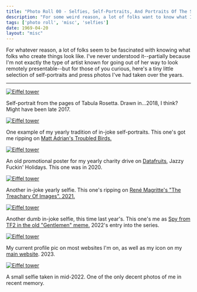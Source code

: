 ```yaml
---
title: "Photo Roll 00 - Selfies, Self-Portraits, And Portraits Of The Soul"
description: "For some weird reason, a lot of folks want to know what I look like. This photo roll is for them."  
tags: ['photo roll', 'misc', 'selfies']
date: 1969-04-20
layout: "misc"
---
```


For whatever reason, a lot of folks seem to be fascinated with knowing what folks who create things look like. I've never understood it--partially because I'm not exactly the type of artist known for going out of her way to look remotely presentable--but for those of you curious, here's a tiny little selection of self-portraits and press photos I've had taken over the years. 

<hr/>


<div class="floatcenter caption">
  <p><a href= "/photo/000/01.png"><img src="/photo/000/01.png" alt="Eiffel tower"></a></p>
  <p> Self-portrait from the pages of Tabula Rosetta. Drawn in...2018, I think? Might have been late 2017. </p>
</div>
<div class="floatcenter caption">
  <p><a href= "/photo/000/02.png"><img src="/photo/000/02.png" alt="Eiffel tower"></a></p>
  <p> One example of my yearly tradition of in-joke self-portraits. This one's got me ripping on <a href="https://www.mincingmockingbird.com/products/fatal-american-need-postcards-set-of-12-troubled-birds">Matt Adrian's Troubled Birds.</a> </p>
</div>
<div class="floatcenter caption">
  <p><a href= "/photo/000/03.png"><img src="/photo/000/03.png" alt="Eiffel tower"></a></p>
  <p> An old promotional poster for my yearly charity drive on <a href="https://datafruits.fm">Datafruits</a>, Jazzy Fuckin' Holidays. This one was in 2020.</p>
</div>
<div class="floatcenter caption">
  <p><a href= "/photo/000/04.png"><img src="/photo/000/04.png" alt="Eiffel tower"></a></p>
  <p> Another in-joke yearly selfie. This one's ripping on <a href="https://en.wikipedia.org/wiki/The_Treachery_of_Images">René Magritte's "The Treachary Of Images". 2021.</a></p>
</div>
<div class="floatcenter caption">
  <p><a href= "/photo/000/05.png"><img src="/photo/000/05.png" alt="Eiffel tower"></a></p>
  <p> Another dumb in-joke selfie, this time last year's. This one's me as <a href="https://knowyourmeme.com/memes/gentlemen">Spy from TF2 in the old "Gentlemen" meme.</a> 2022's entry into the series.  </p>
</div>
<div class="floatcenter caption">
  <p><a href= "/photo/000/06.jpg"><img src="/photo/000/06.png" alt="Eiffel tower"></a></p>
  <p> My current profile pic on most websites I'm on, as well as my icon on my <a href="https://sarahallenreed.com">main website</a>. 2023. </p>
</div>
<div class="floatcenter caption">
  <p><a href= "/photo/000/07.png"><img src="/photo/000/07.png" alt="Eiffel tower"></a></p>
  <p> A small selfie taken in mid-2022. One of the only decent photos of me in recent memory.</p>
</div>
<!--
<div class="floatcenter caption">
  <p><a href= "/photo/000/08.jpg"><img src="/photo/000/08.jpg" alt="Eiffel tower"></a></p>
  <p> The most recent photo taken of me without me breaking the camera in protest. Fall 2022. </p>
-->
</div>